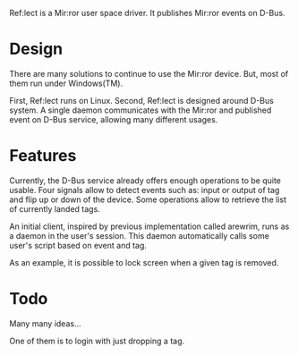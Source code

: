Ref:lect is a Mir:ror user space driver. It publishes Mir:ror events on D-Bus.

# Design #

There are many solutions to continue to use the Mir:ror device. But, most of them run under Windows(TM).

First, Ref:lect runs on Linux.
Second, Ref:lect is designed around D-Bus system.
A single daemon communicates with the Mir:ror and published event on D-Bus service, allowing many different usages.

# Features #
Currently, the D-Bus service already offers enough operations to be quite usable.
Four signals allow to detect events such as: input or output of tag and flip up or down of the device.
Some operations allow to retrieve the list of currently landed tags.

An initial client, inspired by previous implementation called arewrim, runs as a daemon in the user's session. This daemon automatically calls some user's script based on event and tag.

As an example, it is possible to lock screen when a given tag is removed.

# Todo #
Many many ideas...

One of them is to login with just dropping a tag.